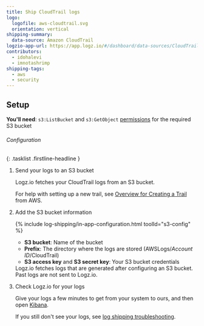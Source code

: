```yaml
---
title: Ship CloudTrail logs
logo:
  logofile: aws-cloudtrail.svg
  orientation: vertical
shipping-summary:
  data-source: Amazon CloudTrail
logzio-app-url: https://app.logz.io/#/dashboard/data-sources/CloudTrail
contributors:
  - idohalevi
  - imnotashrimp
shipping-tags:
  - aws
  - security
---
```


## Setup

**You'll need**:
`s3:ListBucket` and `s3:GetObject` [permissions](https://support.logz.io/hc/en-us/articles/209486129-Troubleshooting-AWS-IAM-Configuration-for-retrieving-logs-from-a-S3-Bucket) for the required S3 bucket

###### Configuration

{: .tasklist .firstline-headline }
1. Send your logs to an S3 bucket

    Logz.io fetches your CloudTrail logs from an S3 bucket.

    For help with setting up a new trail, see [Overview for Creating a Trail](https://docs.aws.amazon.com/awscloudtrail/latest/userguide/cloudtrail-create-and-update-a-trail.html) from AWS.

2. Add the S3 bucket information

    {% include log-shipping/in-app-configuration.html toolId="s3-config" %}

    * **S3 bucket**: Name of the bucket
    * **Prefix**: The directory where the logs are stored (AWSLogs/_Account ID_/CloudTrail)
    * **S3 access key** and **S3 secret key**: Your S3 bucket credentials

    <!-- logzio-inject:s3-config -->

    <div class="info-box important">
      Logz.io fetches logs that are generated after configuring an S3 bucket.
      Past logs are not sent to Logz.io.
    </div>

3. Check Logz.io for your logs

    Give your logs a few minutes to get from your system to ours, and then open [Kibana](https://app.logz.io/#/dashboard/kibana).

    If you still don't see your logs, see [log shipping troubleshooting]({{site.baseurl}}/user-guide/log-shipping/log-shipping-troubleshooting.html).
